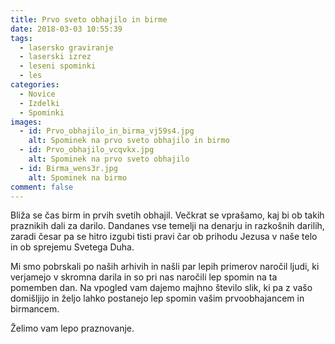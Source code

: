 ```yaml
---
title: Prvo sveto obhajilo in birme
date: 2018-03-03 10:55:39
tags:
  - lasersko graviranje
  - laserski izrez
  - leseni spominki
  - les
categories:
  - Novice
  - Izdelki
  - Spominki
images:
  - id: Prvo_obhajilo_in_birma_vj59s4.jpg
    alt: Spominek na prvo sveto obhajilo in birmo
  - id: Prvo_obhajilo_vcqvkx.jpg
    alt: Spominek na prvo sveto obhajilo
  - id: Birma_wens3r.jpg
    alt: Spominek na birmo
comment: false
---
```

Bliža se čas birm in prvih svetih obhajil. Večkrat se vprašamo, kaj bi ob takih praznikih dali za darilo. Dandanes vse temelji na denarju in razkošnih darilih, zaradi česar pa se hitro izgubi tisti pravi čar ob prihodu Jezusa v naše telo in ob sprejemu Svetega Duha. 

Mi smo pobrskali po naših arhivih in našli par lepih primerov naročil ljudi, ki verjamejo v skromna darila in so pri nas naročili lep spomin na ta pomemben dan. Na vpogled vam dajemo majhno število slik, ki pa z vašo domišljijo in željo lahko postanejo lep spomin vašim prvoobhajancem in birmancem. 

Želimo vam lepo praznovanje.